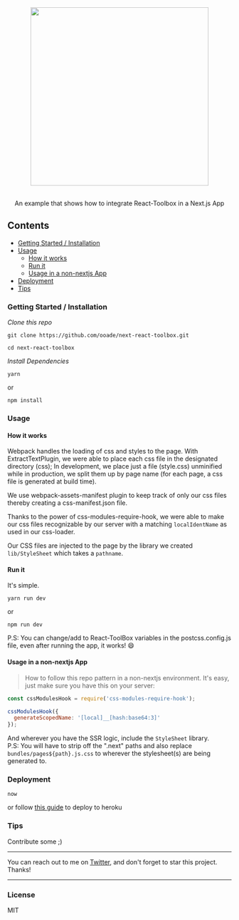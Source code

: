 <div align="center">
  <img src="logo.png" width="400px">
  <br/><br/>
  <p> An example that shows how to integrate React-Toolbox in a Next.js App</p>
</div>

## Contents
- [Getting Started / Installation](#getting-started--installation)
- [Usage](#usage)
  - [How it works](#how-it-works)
  - [Run it](#run-it)
  - [Usage in a non-nextjs App](#usage-in-a-non-nextjs-app)
- [Deployment](#deployment)
- [Tips](#tips)

### Getting Started / Installation
_Clone this repo_
```
git clone https://github.com/ooade/next-react-toolbox.git

cd next-react-toolbox
```

_Install Dependencies_
```
yarn
```
or
```
npm install
```

### Usage
#### How it works
Webpack handles the loading of css and styles to the page. With ExtractTextPlugin, we were able to place each css file in the designated directory (css); In development, we place just a file (style.css) unminified while in production, we split them up by page name (for each page, a css file is generated at build time).

We use webpack-assets-manifest plugin to keep track of only our css files thereby creating a css-manifest.json file.

Thanks to the power of css-modules-require-hook, we were able to make our css files recognizable by our server with a matching `localIdentName` as used in our css-loader.

Our CSS files are injected to the page by the library we created `lib/StyleSheet` which takes a `pathname`.

#### Run it
It's simple.
```
yarn run dev
```
or
```
npm run dev
```
P.S: You can change/add to React-ToolBox variables in the postcss.config.js file, even after running the app, it works! :smile:

#### Usage in a non-nextjs App
> How to follow this repo pattern in a non-nextjs environment.
It's easy, just make sure you have this on your server:
```js
const cssModulesHook = require('css-modules-require-hook');

cssModulesHook({
  generateScopedName: '[local]__[hash:base64:3]'
});
```
And wherever you have the SSR logic, include the `StyleSheet` library. <br/>
P.S: You will have to strip off the ".next" paths and also replace `bundles/pages${path}.js.css` to wherever the stylesheet(s) are being generated to.

### Deployment
```
now
```
or follow [this guide](https://github.com/mars/heroku-nextjs) to deploy to heroku

### Tips
Contribute some ;)

---

You can reach out to me on [Twitter](https://twitter.com/_ooade), and don't forget to star this project. Thanks!

---

### License
MIT
